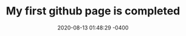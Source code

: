 ---
title: "My first github page is completed"
date: 2020-08-13 01:48:29 -0400
categories: jekyll direcf
---